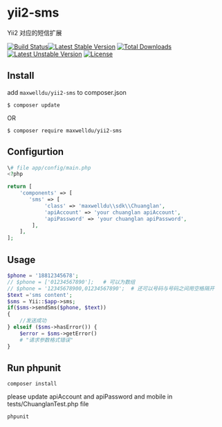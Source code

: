 # yii2-sms
Yii2 对应的短信扩展

[![Build Status](https://travis-ci.org/dcb9/yii2-yunpian.svg?branch=master)](https://travis-ci.org/dcb9/yii2-yunpian)[![Latest Stable Version](https://poser.pugx.org/dcb9/yii2-yunpian/v/stable.svg)](https://packagist.org/packages/dcb9/yii2-yunpian) [![Total Downloads](https://poser.pugx.org/dcb9/yii2-yunpian/downloads.svg)](https://packagist.org/packages/dcb9/yii2-yunpian) [![Latest Unstable Version](https://poser.pugx.org/dcb9/yii2-yunpian/v/unstable.svg)](https://packagist.org/packages/dcb9/yii2-yunpian) [![License](https://poser.pugx.org/dcb9/yii2-yunpian/license.svg)](https://packagist.org/packages/dcb9/yii2-yunpian)

## Install

add `maxwelldu/yii2-sms` to composer.json

```
$ composer update
```

OR

```
$ composer require maxwelldu/yii2-sms
```

## Configurtion

```php
\# file app/config/main.php
<?php

return [
    'components' => [
	   'sms' => [
            'class' => 'maxwelldu\\sdk\\Chuanglan',
            'apiAccount' => 'your chuanglan apiAccount',
            'apiPassword' => 'your chuanglan apiPassword',
        ],
    ],
];
```

## Usage

```php
$phone = '18812345678';
// $phone = ['01234567890'];   # 可以为数组
// $phone = '12345678900,01234567890';  # 还可以号码与号码之间用空格隔开
$text ='sms content';
$sms = Yii::$app->sms;
if($sms->sendSms($phone, $text))
{
    //发送成功
} elseif ($sms->hasError()) {
    $error = $sms->getError()
    # "请求参数格式错误"
}
```

## Run phpunit
```
composer install
```

please update apiAccount and apiPassword and mobile in tests/ChuanglanTest.php file

```
phpunit
```

